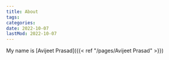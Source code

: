 ```yaml
---
title: About
tags:
categories:
date: 2022-10-07
lastMod: 2022-10-07
---
```

My name is [Avijeet Prasad]({{< ref "/pages/Avijeet Prasad" >}})
